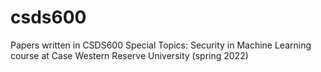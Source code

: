# csds600
Papers written in CSDS600 Special Topics: Security in Machine Learning course at Case Western Reserve University (spring 2022)
